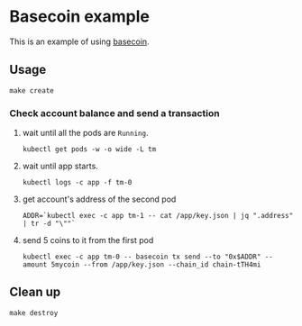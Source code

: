 # Basecoin example

This is an example of using [basecoin](https://github.com/tendermint/basecoin).

## Usage

```
make create
```

### Check account balance and send a transaction

1. wait until all the pods are `Running`.

   ```
   kubectl get pods -w -o wide -L tm
   ```

2. wait until app starts.

   ```
   kubectl logs -c app -f tm-0
   ```

3. get account's address of the second pod

   ```
   ADDR=`kubectl exec -c app tm-1 -- cat /app/key.json | jq ".address" | tr -d "\""`
   ```

4. send 5 coins to it from the first pod

   ```
   kubectl exec -c app tm-0 -- basecoin tx send --to "0x$ADDR" --amount 5mycoin --from /app/key.json --chain_id chain-tTH4mi
   ```


## Clean up

```
make destroy
```
